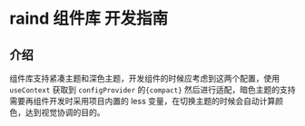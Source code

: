 # raind 组件库 开发指南

## 介绍

组件库支持紧凑主题和深色主题，开发组件的时候应考虑到这两个配置，使用 `useContext` 获取到 `configProvider` 的`{compact}` 然后进行适配，暗色主题的支持需要再组件开发时采用项目内置的 less 变量，在切换主题的时候会自动计算颜色，达到视觉协调的目的。
